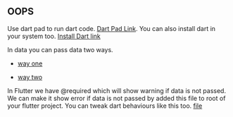 ## OOPS

Use dart pad to run dart code. [Dart Pad Link](https://dartpad.dev/?null_safety=true).
You can also install dart in your system too. [Install Dart link](https://dart.dev/get-dart)

In data you can pass data two ways.

* [way one](https://github.com/evolvingkid/flutter-learning-path/blob/main/OOPS/way_one.dart)

* [way two](https://github.com/evolvingkid/flutter-learning-path/blob/main/OOPS/way_two.dart)

In Flutter we have @required which will show warning if data is not passed. We can make it show error if data is not passed by added this file to root of your flutter project.
You can tweak dart behaviours like this too. [file](https://github.com/evolvingkid/flutter-learning-path/blob/main/OOPS/analysis_options.yaml)
